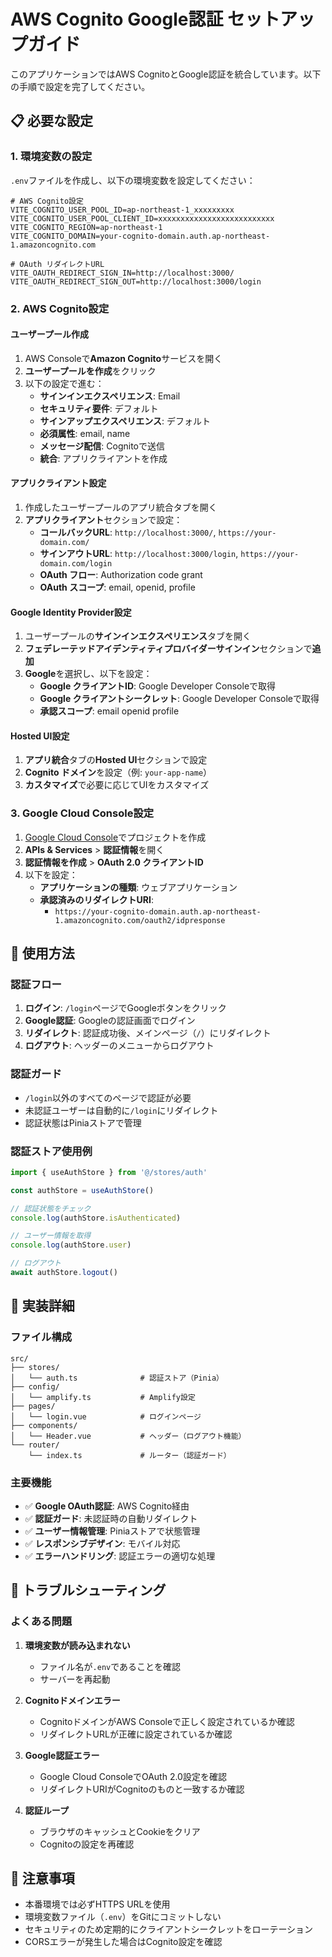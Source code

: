 # AWS Cognito Google認証 セットアップガイド

このアプリケーションではAWS CognitoとGoogle認証を統合しています。以下の手順で設定を完了してください。

## 📋 必要な設定

### 1. 環境変数の設定

`.env`ファイルを作成し、以下の環境変数を設定してください：

```env
# AWS Cognito設定
VITE_COGNITO_USER_POOL_ID=ap-northeast-1_xxxxxxxxx
VITE_COGNITO_USER_POOL_CLIENT_ID=xxxxxxxxxxxxxxxxxxxxxxxxxx
VITE_COGNITO_REGION=ap-northeast-1
VITE_COGNITO_DOMAIN=your-cognito-domain.auth.ap-northeast-1.amazoncognito.com

# OAuth リダイレクトURL
VITE_OAUTH_REDIRECT_SIGN_IN=http://localhost:3000/
VITE_OAUTH_REDIRECT_SIGN_OUT=http://localhost:3000/login
```

### 2. AWS Cognito設定

#### ユーザープール作成
1. AWS Consoleで**Amazon Cognito**サービスを開く
2. **ユーザープールを作成**をクリック
3. 以下の設定で進む：
   - **サインインエクスペリエンス**: Email
   - **セキュリティ要件**: デフォルト
   - **サインアップエクスペリエンス**: デフォルト
   - **必須属性**: email, name
   - **メッセージ配信**: Cognitoで送信
   - **統合**: アプリクライアントを作成

#### アプリクライアント設定
1. 作成したユーザープールのアプリ統合タブを開く
2. **アプリクライアント**セクションで設定：
   - **コールバックURL**: `http://localhost:3000/`, `https://your-domain.com/`
   - **サインアウトURL**: `http://localhost:3000/login`, `https://your-domain.com/login`
   - **OAuth フロー**: Authorization code grant
   - **OAuth スコープ**: email, openid, profile

#### Google Identity Provider設定
1. ユーザープールの**サインインエクスペリエンス**タブを開く
2. **フェデレーテッドアイデンティティプロバイダーサインイン**セクションで**追加**
3. **Google**を選択し、以下を設定：
   - **Google クライアントID**: Google Developer Consoleで取得
   - **Google クライアントシークレット**: Google Developer Consoleで取得
   - **承認スコープ**: email openid profile

#### Hosted UI設定
1. **アプリ統合**タブの**Hosted UI**セクションで設定
2. **Cognito ドメイン**を設定（例: `your-app-name`）
3. **カスタマイズ**で必要に応じてUIをカスタマイズ

### 3. Google Cloud Console設定

1. [Google Cloud Console](https://console.cloud.google.com/)でプロジェクトを作成
2. **APIs & Services** > **認証情報**を開く
3. **認証情報を作成** > **OAuth 2.0 クライアントID**
4. 以下を設定：
   - **アプリケーションの種類**: ウェブアプリケーション
   - **承認済みのリダイレクトURI**: 
     - `https://your-cognito-domain.auth.ap-northeast-1.amazoncognito.com/oauth2/idpresponse`

## 🚀 使用方法

### 認証フロー

1. **ログイン**: `/login`ページでGoogleボタンをクリック
2. **Google認証**: Googleの認証画面でログイン
3. **リダイレクト**: 認証成功後、メインページ（`/`）にリダイレクト
4. **ログアウト**: ヘッダーのメニューからログアウト

### 認証ガード

- `/login`以外のすべてのページで認証が必要
- 未認証ユーザーは自動的に`/login`にリダイレクト
- 認証状態はPiniaストアで管理

### 認証ストア使用例

```typescript
import { useAuthStore } from '@/stores/auth'

const authStore = useAuthStore()

// 認証状態をチェック
console.log(authStore.isAuthenticated)

// ユーザー情報を取得
console.log(authStore.user)

// ログアウト
await authStore.logout()
```

## 🔧 実装詳細

### ファイル構成

```
src/
├── stores/
│   └── auth.ts              # 認証ストア（Pinia）
├── config/
│   └── amplify.ts           # Amplify設定
├── pages/
│   └── login.vue            # ログインページ
├── components/
│   └── Header.vue           # ヘッダー（ログアウト機能）
└── router/
    └── index.ts             # ルーター（認証ガード）
```

### 主要機能

- ✅ **Google OAuth認証**: AWS Cognito経由
- ✅ **認証ガード**: 未認証時の自動リダイレクト  
- ✅ **ユーザー情報管理**: Piniaストアで状態管理
- ✅ **レスポンシブデザイン**: モバイル対応
- ✅ **エラーハンドリング**: 認証エラーの適切な処理

## 🐛 トラブルシューティング

### よくある問題

1. **環境変数が読み込まれない**
   - ファイル名が`.env`であることを確認
   - サーバーを再起動

2. **Cognitoドメインエラー**
   - CognitoドメインがAWS Consoleで正しく設定されているか確認
   - リダイレクトURLが正確に設定されているか確認

3. **Google認証エラー**
   - Google Cloud ConsoleでOAuth 2.0設定を確認
   - リダイレクトURIがCognitoのものと一致するか確認

4. **認証ループ**
   - ブラウザのキャッシュとCookieをクリア
   - Cognitoの設定を再確認

## 📝 注意事項

- 本番環境では必ずHTTPS URLを使用
- 環境変数ファイル（`.env`）をGitにコミットしない
- セキュリティのため定期的にクライアントシークレットをローテーション
- CORSエラーが発生した場合はCognito設定を確認